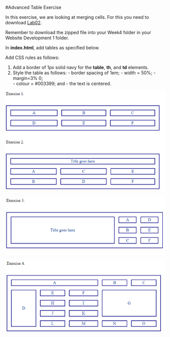 
#Advanced Table Exercise

In this exercise, we are looking at merging cells. For this you need to download [Lab02](archives/Lab02.zip). 

Remember to download the zipped file into your Week4 folder in your Website Development 1 folder.

In **index.html**, add tables as specified below.

Add CSS rules as follows:

   1. Add a border of 1px solid navy for the **table**, **th**, and **td** elements.
   2. Style the table as follows:
     - border spacing of 1em; 
     - width = 50%; 
     - margin=3% 0;  
     - colour =  #003399; and 
     - the text is centered.

![](img/screen1.png) 

![](img/screen2.png)

![](img/screen3.png)

